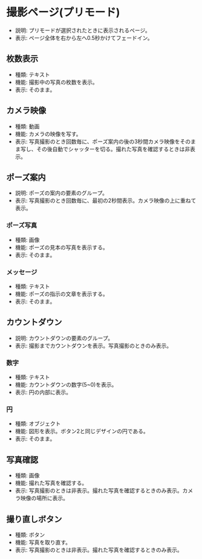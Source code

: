 # 撮影ページ(プリモード)
- 説明: プリモードが選択されたときに表示されるページ。
- 表示: ページ全体を右から左へ0.5秒かけてフェードイン。

## 枚数表示
- 種類: テキスト
- 機能: 撮影中の写真の枚数を表示。
- 表示: そのまま。

## カメラ映像
- 種類: 動画
- 機能: カメラの映像を写す。
- 表示: 写真撮影のとき回数毎に、ポーズ案内の後の3秒間カメラ映像をそのまま写し、その後自動でシャッターを切る。撮れた写真を確認するときは非表示。

## ポーズ案内
- 説明: ポーズの案内の要素のグループ。
- 表示: 写真撮影のとき回数毎に、最初の2秒間表示。カメラ映像の上に重ねて表示。

### ポーズ写真
- 種類: 画像
- 機能: ポーズの見本の写真を表示する。
- 表示: そのまま。

### メッセージ
- 種類: テキスト
- 機能: ポーズの指示の文章を表示する。
- 表示: そのまま。

## カウントダウン
- 説明: カウントダウンの要素のグループ。
- 表示: 撮影までカウントダウンを表示。写真撮影のときのみ表示。

### 数字
- 種類: テキスト
- 機能: カウントダウンの数字(5~0)を表示。
- 表示: 円の内部に表示。

### 円
- 種類: オブジェクト
- 機能: 図形を表示。ボタン2と同じデザインの円である。
- 表示: そのまま。

## 写真確認
- 種類: 画像
- 機能: 撮れた写真を確認する。
- 表示: 写真撮影のときは非表示。撮れた写真を確認するときのみ表示。カメラ映像の場所に表示。

## 撮り直しボタン
- 種類: ボタン
- 機能: 写真を取り直す。
- 表示: 写真撮影のときは非表示。撮れた写真を確認するときのみ表示。